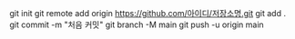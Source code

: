 git init
git remote add origin https://github.com/아이디/저장소명.git
git add .
git commit -m "처음 커밋"
git branch -M main
git push -u origin main
